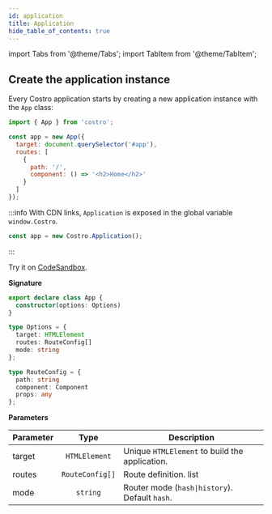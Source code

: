 ```yaml
---
id: application
title: Application
hide_table_of_contents: true
---
```


import Tabs from '@theme/Tabs';
import TabItem from '@theme/TabItem';

<!-- markdownlint-disable MD041 -->

## Create the application instance

Every Costro application starts by creating a new application instance with the `App` class:

```js
import { App } from 'costro';

const app = new App({
  target: document.querySelector('#app'),
  routes: [
    {
      path: '/',
      component: () => '<h2>Home</h2>'
    }
  ]
});
```

:::info
With CDN links, `Application` is exposed in the global variable `window.Costro`.

```js
const app = new Costro.Application();
```

:::

Try it on [CodeSandbox](https://codesandbox.io/s/costro-application-instance-u1gqx).

**Signature**

<!-- prettier-ignore -->
```ts
export declare class App {
  constructor(options: Options)
}

type Options = {
  target: HTMLElement
  routes: RouteConfig[]
  mode: string
};

type RouteConfig = {
  path: string
  component: Component
  props: any
};
```

**Parameters**

| Parameter |      Type       | Description                                    |
| --------- | :-------------: | ---------------------------------------------- |
| target    |  `HTMLElement`  | Unique `HTMLElement` to build the application. |
| routes    | `RouteConfig[]` | Route definition. list                         |
| mode      |    `string`     | Router mode (`hash\|history`). Default `hash`. |
